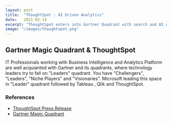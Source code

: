 ```yaml
---
layout: post
title:  "ThoughtSpot : AI Driven Analytics"
date:   2021-02-14
excerpt: "ThoughtSpot enters into Gartner Quadrant with search and AI driven analytics"
image: "/images/thoughtspot.png"
---
```


## Gartner Magic Quadrant & ThoughtSpot
IT Professionals working with Business Intelligence and Analytics Platform are well acquianted with Gartner and its quadrants, where technology leaders try to fall on "Leaders" quadrant. You have "Challengers", "Leaders", "Niche Players" and "Visionaries". Microsoft leading this space in "Leader" quadrant followed by Tableau , Qlik and ThoughtSpot.

<div class="row">
    <div class="6u 12u$(small)">
        <h3>References</h3>
        <ul>
            <li><a href="https://www.thoughtspot.com/press-releases/thoughtspot-named-a-leader-in-the-gartner-2019-magic-quadrant-for-analytics-and-business-intelligence-platforms">ThoughtSpot Press Release</a></li>
            <li><a href="https://www.gartner.com/en/research/methodologies/magic-quadrants-research">Gartner Magic Quadrant</a></li>
        </ul>
    </div>
    </div>
